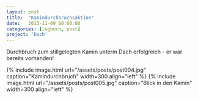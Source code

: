 ```yaml
---
layout: post
title:  "Kamindurchbruchsaktion"
date:   2013-11-09 00:00:00
categories: [logbuch, post]
project: 'Dach'
---
```


Durchbruch zum stillgelegten Kamin unterm Dach erfolgreich - er war bereits vorhanden! 

{% include image.html url="/assets/posts/post004.jpg" caption="Kamindurchbruch" width=300 align="left" %}
{% include image.html url="/assets/posts/post005.jpg" caption="Blick in den Kamin" width=300 align="left" %}